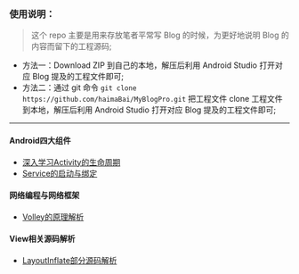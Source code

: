 ### 使用说明：

> 这个 repo 主要是用来存放笔者平常写 Blog 的时候，为更好地说明 Blog 的内容而留下的工程源码;

- 方法一：Download ZIP 到自己的本地，解压后利用 Android Studio 打开对应 Blog 提及的工程文件即可;
- 方法二：通过 git 命令 ```git clone https://github.com/haimaBai/MyBlogPro.git``` 把工程文件 clone 工程文件到本地，解压后利用 Android Studio 打开对应 Blog 提及的工程文件即可;

* * * 

#### Android四大组件

- [深入学习Activity的生命周期](https://hndroid.github.io/2017/10/04/%E6%B7%B1%E5%85%A5%E5%AD%A6%E4%B9%A0Activity%E7%9A%84%E7%94%9F%E5%91%BD%E5%91%A8%E6%9C%9F/)
- [Service的启动与绑定](https://hndroid.github.io/2017/10/17/Service%E7%9A%84%E5%90%AF%E5%8A%A8%E4%B8%8E%E7%BB%91%E5%AE%9A/)

#### 网络编程与网络框架

- [Volley的原理解析](https://hndroid.github.io/2017/10/22/Volley%E7%9A%84%E5%8E%9F%E7%90%86%E8%A7%A3%E6%9E%90/)


#### View相关源码解析

- [LayoutInflate部分源码解析](https://hndroid.github.io/2018/04/03/LayoutInflate%E9%83%A8%E5%88%86%E6%BA%90%E7%A0%81%E8%A7%A3%E6%9E%90/)

